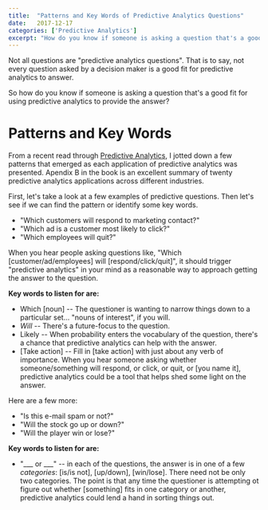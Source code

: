 ```yaml
---
title:  "Patterns and Key Words of Predictive Analytics Questions"
date:   2017-12-17
categories: ['Predictive Analytics']
excerpt: "How do you know if someone is asking a question that's a good fit for using predictive analytics to provide the answer?"
---
```

Not all questions are "predictive analytics questions".  That is to say, not every question asked by a decision maker is a good fit for predictive analytics to answer.

So how do you know if someone is asking a question that's a good fit for using predictive analytics to provide the answer?

# Patterns and Key Words
From a recent read through [Predictive Analytics](https://www.amazon.com/Predictive-Analytics-Power-Predict-Click-ebook/dp/B019HR9X4U/ref=sr_1_1?ie=UTF8&qid=1513540111&sr=8-1&keywords=predictive+analytics), I jotted down a few patterns that emerged as each application of predictive analytics was presented.  Apendix B in the book is an excellent summary of twenty predictive analytics applications across different industries.

First, let's take a look at a few examples of predictive questions.  Then let's see if we can find the pattern or identify some key words.

* "Which customers will respond to marketing contact?"
* "Which ad is a customer most likely to click?"
* "Which employees will quit?"

When you hear people asking questions like, "Which [customer/ad/employees] will [respond/click/quit]", it should trigger "predictive analytics" in your mind as a reasonable way to approach getting the answer to the question.

**Key words to listen for are:**
* Which [noun] -- The questioner is wanting to narrow things down to a particular set... "nouns of interest", if you will.
* <em>Will</em> -- There's a future-focus to the question.
* Likely -- When probability enters the vocabulary of the question, there's a chance that predictive analytics can help with the answer.
* [Take action] -- Fill in [take action] with just about any verb of importance.  When you hear someone asking whether someone/something will respond, or click, or quit, or [you name it], predictive analytics could be a tool that helps shed some light on the answer.

Here are a few more:
* "Is this e-mail spam or not?"
* "Will the stock go up or down?"
* "Will the player win or lose?"

**Key words to listen for are:**
* "___ or ___" -- in each of the questions, the answer is in one of a few *categories*:  [is/is not], [up/down], [win/lose].  There need not be only two categories. The point is that any time the questioner is attempting ot figure out whether [something] fits in one category or another, predictive analytics could lend a hand in sorting things out.
